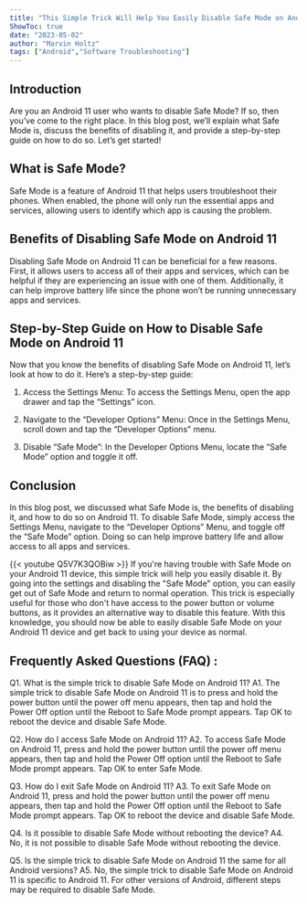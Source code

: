 ```yaml
---
title: "This Simple Trick Will Help You Easily Disable Safe Mode on Android 11!"
ShowToc: true 
date: "2023-05-02"
author: "Marvin Holtz" 
tags: ["Android","Software Troubleshooting"]
---
```

## Introduction

Are you an Android 11 user who wants to disable Safe Mode? If so, then you’ve come to the right place. In this blog post, we’ll explain what Safe Mode is, discuss the benefits of disabling it, and provide a step-by-step guide on how to do so. Let’s get started!

## What is Safe Mode?

Safe Mode is a feature of Android 11 that helps users troubleshoot their phones. When enabled, the phone will only run the essential apps and services, allowing users to identify which app is causing the problem.

## Benefits of Disabling Safe Mode on Android 11

Disabling Safe Mode on Android 11 can be beneficial for a few reasons. First, it allows users to access all of their apps and services, which can be helpful if they are experiencing an issue with one of them. Additionally, it can help improve battery life since the phone won’t be running unnecessary apps and services.

## Step-by-Step Guide on How to Disable Safe Mode on Android 11

Now that you know the benefits of disabling Safe Mode on Android 11, let’s look at how to do it. Here’s a step-by-step guide:

1. Access the Settings Menu: To access the Settings Menu, open the app drawer and tap the “Settings” icon.

2. Navigate to the “Developer Options” Menu: Once in the Settings Menu, scroll down and tap the “Developer Options” menu.

3. Disable “Safe Mode”: In the Developer Options Menu, locate the “Safe Mode” option and toggle it off.

## Conclusion

In this blog post, we discussed what Safe Mode is, the benefits of disabling it, and how to do so on Android 11. To disable Safe Mode, simply access the Settings Menu, navigate to the “Developer Options” Menu, and toggle off the “Safe Mode” option. Doing so can help improve battery life and allow access to all apps and services.

{{< youtube Q5V7K3QOBiw >}} 
If you're having trouble with Safe Mode on your Android 11 device, this simple trick will help you easily disable it. By going into the settings and disabling the "Safe Mode" option, you can easily get out of Safe Mode and return to normal operation. This trick is especially useful for those who don't have access to the power button or volume buttons, as it provides an alternative way to disable this feature. With this knowledge, you should now be able to easily disable Safe Mode on your Android 11 device and get back to using your device as normal.

## Frequently Asked Questions (FAQ) :
Q1. What is the simple trick to disable Safe Mode on Android 11?
A1. The simple trick to disable Safe Mode on Android 11 is to press and hold the power button until the power off menu appears, then tap and hold the Power Off option until the Reboot to Safe Mode prompt appears. Tap OK to reboot the device and disable Safe Mode.

Q2. How do I access Safe Mode on Android 11?
A2. To access Safe Mode on Android 11, press and hold the power button until the power off menu appears, then tap and hold the Power Off option until the Reboot to Safe Mode prompt appears. Tap OK to enter Safe Mode.

Q3. How do I exit Safe Mode on Android 11?
A3. To exit Safe Mode on Android 11, press and hold the power button until the power off menu appears, then tap and hold the Power Off option until the Reboot to Safe Mode prompt appears. Tap OK to reboot the device and disable Safe Mode.

Q4. Is it possible to disable Safe Mode without rebooting the device?
A4. No, it is not possible to disable Safe Mode without rebooting the device.

Q5. Is the simple trick to disable Safe Mode on Android 11 the same for all Android versions?
A5. No, the simple trick to disable Safe Mode on Android 11 is specific to Android 11. For other versions of Android, different steps may be required to disable Safe Mode.


